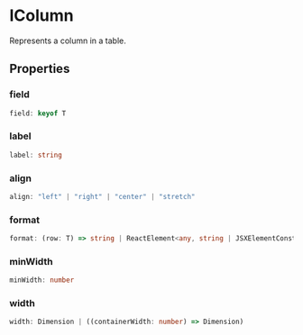 # IColumn

Represents a column in a table.

## Properties

### field

```ts
field: keyof T
```

### label

```ts
label: string
```

### align

```ts
align: "left" | "right" | "center" | "stretch"
```

### format

```ts
format: (row: T) => string | ReactElement<any, string | JSXElementConstructor<any>>
```

### minWidth

```ts
minWidth: number
```

### width

```ts
width: Dimension | ((containerWidth: number) => Dimension)
```
